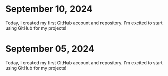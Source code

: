 # September 10, 2024

Today, I created my first GitHub account and repository. I'm excited to start using GitHub for my projects!

# September 05, 2024

Today, I created my first GitHub account and repository. I'm excited to start using GitHub for my projects!

